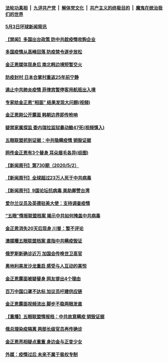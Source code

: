 ####  [法轮功真相](../../../../basic/blob/master/README.md?t=05040701) &nbsp;|&nbsp; [九评共产党](../../../../9ping.md/blob/master/README.md?t=05040701) &nbsp;|&nbsp; [解体党文化](../../../../jtdwh.md/blob/master/README.md?t=05040701)  &nbsp;|&nbsp; [共产主义的终极目的](../../../../gczydzjmd.md/blob/master/README.md?t=05040701) &nbsp;|&nbsp; [魔鬼在统治我们的世界](../../../../mgztzwmdsj.md/blob/master/README.md?t=05040701) 

#### [5月3日环球新闻简讯](../pages/prog202/a102837947.md?t=05040701) 

#### [【禁闻】多国出台政策 防中共趁疫情收购企业](../pages/prog202/a102837938.md?t=05040701) 


#### [多国疫情从高峰回落 防疫禁令逐步放松](../pages/prog202/a102837871.md?t=05040701) 

#### [金正恩媒体现身后 南北韩边境短暂交火](../pages/prog202/a102837841.md?t=05040701) 

#### [防疫封村 日本合掌村重返25年前宁静](../pages/prog202/a102837711.md?t=05040701) 

#### [遏止中共肺炎疫情 菲律宾暂停客用航班出入境](../pages/prog202/a102837705.md?t=05040701) 

#### [专家给金正恩“相面” 结果发现大问题(视频)](../pages/prog202/a102837588.md?t=05040701) 

#### [金正恩刚公开露面 韩朝边界即传枪响](../pages/prog202/a102837589.md?t=05040701) 

#### [疑禁家属探监 委内瑞拉监狱暴动酿47死(视频慎入)](../pages/prog202/a102837558.md?t=05040701) 

#### [五眼联盟抓到证据：中共隐瞒疫情 销毁证据](../pages/prog202/a102837560.md?t=05040701) 

#### [网传金正恩有3个替身 耳朵眉毛各异(组图)](../pages/prog202/a102837227.md?t=05040701) 

#### [【新闻周刊】第730期（2020/5/2）](../pages/prog202/a102837484.md?t=05040701) 

#### [【新闻周刊】全球超过23万人死于中共病毒](../pages/prog202/a102837474.md?t=05040701) 


#### [【新闻周刊】9国论坛抗病毒 美助卿赞台湾](../pages/prog202/a102837437.md?t=05040701) 

#### [爱尔兰议员及英德驻美大使：支持调查疫情](../pages/prog202/a102837439.md?t=05040701) 

#### [“五眼”情报联盟档案 揭示中共如何掩盖中共病毒](../pages/prog202/a102837443.md?t=05040701) 

#### [金正恩消失20天后现身 川普：暂不评论](../pages/prog202/a102837427.md?t=05040701) 

#### [澳媒曝五眼联盟档案 直指中共瞒疫毁证](../pages/prog202/a102837258.md?t=05040701) 

#### [俄罗斯新确诊近万 加国会传唤世卫高官](../pages/prog202/a102837284.md?t=05040701) 

#### [奥地利美发沙龙重启 感受与人互动的喜悦](../pages/prog202/a102837406.md?t=05040701) 

#### [金正恩露面被疑替身 网友提出4个理由](../pages/prog202/a102837366.md?t=05040701) 

#### [百万中国口罩不达标 加议员吁建供应链](../pages/prog202/a102837362.md?t=05040701) 

#### [金正恩露面视频流出 脚步不稳两眼发直](../pages/prog202/a102837280.md?t=05040701) 


#### [【重播】五眼联盟情报档：中共故意瞒疫 销毁证据](../pages/prog202/a102835545.md?t=05040701) 

#### [俄总理染疫隔离 两部长级官员再传确诊](../pages/prog202/a102837129.md?t=05040701) 

#### [金正恩亮相疑点重重 身边金与正变少女](../pages/prog202/a102837096.md?t=05040701) 

#### [外媒：疫情过后 未来不属于极权专制](../pages/prog202/a102837090.md?t=05040701) 


